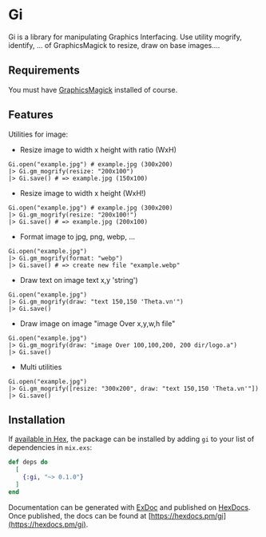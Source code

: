 # Gi

Gi is a library for manipulating Graphics Interfacing. Use utility mogrify, identify, ... of GraphicsMagick to resize, draw on base images....

## Requirements
You must have [GraphicsMagick](http://www.graphicsmagick.org/) installed of course.

## Features
Utilities for image:
* Resize image to width x height with ratio (WxH)
```
Gi.open("example.jpg") # example.jpg (300x200)
|> Gi.gm_mogrify(resize: "200x100")
|> Gi.save() # => example.jpg (150x100)
```
* Resize image to width x height (WxH!)
```
Gi.open("example.jpg") # example.jpg (300x200)
|> Gi.gm_mogrify(resize: "200x100!")
|> Gi.save() # => example.jpg (200x100)
```
* Format image to jpg, png, webp, ...
```
Gi.open("example.jpg")
|> Gi.gm_mogrify(format: "webp")
|> Gi.save() # => create new file "example.webp"  
```  
* Draw text on image text x,y 'string')
```
Gi.open("example.jpg")
|> Gi.gm_mogrify(draw: "text 150,150 'Theta.vn'")
|> Gi.save() 
```  

* Draw image on image "image Over x,y,w,h file"
```
Gi.open("example.jpg")
|> Gi.gm_mogrify(draw: "image Over 100,100,200, 200 dir/logo.a")
|> Gi.save()
```

* Multi utilities
```
Gi.open("example.jpg")
|> Gi.gm_mogrify([resize: "300x200", draw: "text 150,150 'Theta.vn'"])
|> Gi.save()
```
  

## Installation

If [available in Hex](https://hex.pm/docs/publish), the package can be installed
by adding `gi` to your list of dependencies in `mix.exs`:

```elixir
def deps do
  [
    {:gi, "~> 0.1.0"}
  ]
end
```

Documentation can be generated with [ExDoc](https://github.com/elixir-lang/ex_doc)
and published on [HexDocs](https://hexdocs.pm). Once published, the docs can
be found at [https://hexdocs.pm/gi](https://hexdocs.pm/gi).

